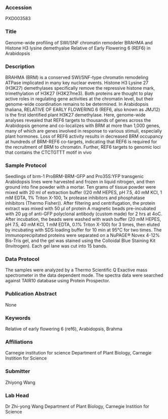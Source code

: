 ### Accession
PXD003583

### Title
Genome-wide profiling of SWI/SNF chromatin remodeler BRAHMA and Histone H3 lysine demethyalse Relative of Early Flowering 6 (REF6) in Arabidopsis

### Description
BRAHMA (BRM) is a conserved SWI/SNF-type chromatin remodeling ATPase implicated in many key nuclear events. Histone H3 Lysine 27 (H3K27) demethylases specifically remove the repressive histone mark, trimethylation of H3K27 (H3K27me3). Both proteins are thought to play active roles in regulating gene activities at the chromatin level, but their genome-wide coordination remains to be determined. In Arabidopsis thaliana, RELATIVE OF EARLY FLOWERING 6 (REF6, also known as JMJ12) is the first identified plant H3K27 demethylase. Here, genome-wide analyses revealed that REF6 targets to thousands of genes across the Arabidopsis genome and co-localizes with BRM at more than 1,000 genes, many of which are genes involved in response to various stimuli, especially plant hormones. Loss of REF6 activity results in decreased BRM occupancy at hundreds of BRM-REF6 co-targets, indicating that REF6 is required for the recruitment of BRM to chromatin. Further, REF6 targets to genomic loci that contains the CTCTGTTT motif in vivo

### Sample Protocol
Seedlings of brm-1 ProBRM-BRM-GFP and Pro35S:YFP transgenic Arabidopsis lines were harvested and frozen in liquid nitrogen, and then ground into fine powder with a mortar. Ten grams of tissue powder were mixed with 20 ml of extraction buffer ((20 mM HEPES, pH 7.5, 40 mM KCl, 1 mM EDTA, 1% Triton X-100, 1x protease inhibitors and phosphatase inhibitors (Thermo Fisher)). After filtering and centrifugation, the protein extract was mixed with 50 μl of protein A magnetic beads pre-incubated with 20 μg of anti-GFP polyclonal antibody (custom made) for 2 hrs at 4oC. After incubation, the beads were washed with wash buffer (20 mM HEPES, pH 7.5, 40 mM KCl, 1 mM EDTA, 0.1% Triton X-100) for 3 times, then eluted by incubating with SDS loading buffer for 10 min at 95°C for two times.     The immunoprecipitated proteins were separated on a NuPAGE® Novex 4-12% Bis-Tris gel, and the gel was stained using the Colloidal Blue Staining Kit (Invitrogen). Each gel lane was cut into 15 bands.

### Data Protocol
The samples were analyzed by a Thermo Scientific Q Exactive mass spectrometer in the data dependent mode. The spectra data were searched against TAIR10 database using Protein Prospector.

### Publication Abstract
None

### Keywords
Relative of early flowering 6 (ref6), Arabidopsis, Brahma

### Affiliations
Carnegie institution for science
Department of Plant Biology, Carnegie Instition for Science

### Submitter
Zhiyong Wang

### Lab Head
Dr Zhi-yong Wang
Department of Plant Biology, Carnegie Instition for Science


